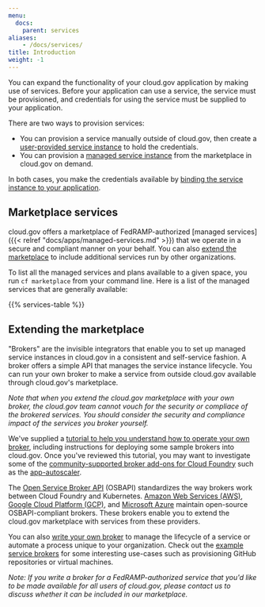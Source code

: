 ```yaml
---
menu:
  docs:
    parent: services
aliases: 
    - /docs/services/
title: Introduction
weight: -1
---
```


You can expand the functionality of your cloud.gov application by making use of services. Before your application can use a service, the service must be provisioned, and credentials for using the service must be supplied to your application. 

There are two ways to provision services:

- You can provision a service manually outside of cloud.gov, then create a [user-provided service instance](https://docs.cloudfoundry.org/devguide/services/user-provided.html) to hold the credentials.
- You can provision a [managed service instance](https://docs.cloudfoundry.org/devguide/services/#instances) from the marketplace in cloud.gov on demand.

In both cases, you make the credentials available by [binding the service instance to your application](https://docs.cloudfoundry.org/devguide/services/application-binding.html). 

## Marketplace services
cloud.gov offers a marketplace of FedRAMP-authorized [managed services]({{< relref "docs/apps/managed-services.md" >}}) that we operate in a secure and compliant manner on your behalf. You can also [extend the marketplace](#extending-the-marketplace) to include additional services run by other organizations.

To list all the managed services and plans available to a given space, you run `cf marketplace` from your command line. Here is a list of the managed services that are generally available: 

{{% services-table %}}

## Extending the marketplace

"Brokers" are the invisible integrators that enable you to set up managed service instances in cloud.gov in a consistent and self-service fashion. A broker offers a simple API that manages the service instance lifecycle. You can run your own broker to make a service from outside cloud.gov available through cloud.gov's marketplace. 

*Note that when you extend the cloud.gov marketplace with your own broker, the cloud.gov team cannot vouch for the security or compliace of the brokered services. You should consider the security and compliance impact of the services you broker yourself.*

We've supplied a [tutorial to help you understand how to operate your own broker](https://github.com/18F/cf-byo-broker), including instructions for deploying some sample brokers into cloud.gov. Once you've reviewed this tutorial, you may want to investigate some of the [community-supported broker add-ons for Cloud Foundry](https://github.com/cloudfoundry-community?q=broker) such as the [app-autoscaler](https://github.com/cloudfoundry-incubator/app-autoscaler).

The [Open Service Broker API](https://www.openservicebrokerapi.org/) (OSBAPI) standardizes the way brokers work between Cloud Foundry and Kubernetes. [Amazon Web Services (AWS)](https://github.com/awslabs/aws-servicebroker), [Google Cloud Platform (GCP)](https://github.com/GoogleCloudPlatform/gcp-service-broker), and [Microsoft Azure](https://osba.sh/) maintain open-source OSBAPI-compliant brokers. These brokers enable you to extend the cloud.gov marketplace with services from these providers.

You can also [write your own broker](https://docs.cloudfoundry.org/services/) to manage the lifecycle of a service or automate a process unique to your organization. Check out the [example service brokers](https://docs.cloudfoundry.org/services/examples.html) for some  interesting use-cases such as provisioning GitHub repositories or virtual machines.

*Note: If you write a broker for a FedRAMP-authorized service that you'd like to be made available for all users of cloud.gov, please contact us to discuss whether it can be included in our marketplace.*

